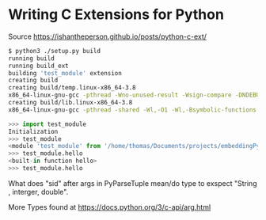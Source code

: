 # Writing C Extensions for Python 

Source https://ishantheperson.github.io/posts/python-c-ext/

```bash
$ python3 ./setup.py build
running build
running build_ext
building 'test_module' extension
creating build
creating build/temp.linux-x86_64-3.8
x86_64-linux-gnu-gcc -pthread -Wno-unused-result -Wsign-compare -DNDEBUG -g -fwrapv -O2 -Wall -g -fstack-protector-strong -Wformat -Werror=format-security -g -fwrapv -O2 -g -fstack-protector-strong -Wformat -Werror=format-security -Wdate-time -D_FORTIFY_SOURCE=2 -fPIC -I/usr/include/python3.8 -c module_source.c -o build/temp.linux-x86_64-3.8/module_source.o
creating build/lib.linux-x86_64-3.8
x86_64-linux-gnu-gcc -pthread -shared -Wl,-O1 -Wl,-Bsymbolic-functions -Wl,-Bsymbolic-functions -Wl,-z,relro -g -fwrapv -O2 -Wl,-Bsymbolic-functions -Wl,-z,relro -g -fwrapv -O2 -g -fstack-protector-strong -Wformat -Werror=format-security -Wdate-time -D_FORTIFY_SOURCE=2 build/temp.linux-x86_64-3.8/module_source.o -o build/lib.linux-x86_64-3.8/test_module.cpython-38-x86_64-linux-gnu.so
```

```Python
>>> import test_module
Initialization
>>> test_module
<module 'test_module' from '/home/thomas/Documents/projects/embeddingPython/WritingCExtensionsforPython/build/lib.linux-x86_64-3.8/test_module.cpython-38-x86_64-linux-gnu.so'>
>>> test_module.hello
<built-in function hello>
>>> test_module.hello
```

What does "sid" after args in PyParseTuple mean/do
type to exspect "String , interger, double".

More Types found at https://docs.python.org/3/c-api/arg.html
